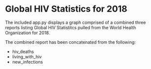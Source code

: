# Global HIV Statistics for 2018

The included app.py displays a graph comprised of a combined three reports listing Global HIV Statistitcs pulled from the World Health Organization for 2018. 

The combined report has been concatenated from the following:

* hiv_deaths
* living_with_hiv
* new_infections
